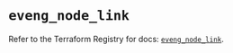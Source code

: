 # `eveng_node_link`

Refer to the Terraform Registry for docs: [`eveng_node_link`](https://registry.terraform.io/providers/corentinptrl/eveng/0.1.7/docs/resources/node_link).
